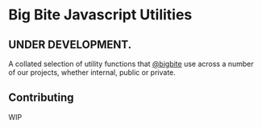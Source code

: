 # Big Bite Javascript Utilities
## UNDER DEVELOPMENT.
A collated selection of utility functions that [@bigbite](https://github.com/bigbite) use across a number of our projects, whether internal, public or private.

## Contributing
WIP
